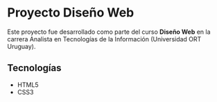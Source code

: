 # Proyecto Diseño Web

Este proyecto fue desarrollado como parte del curso **Diseño Web** en la carrera Analista en Tecnologías de la Información (Universidad ORT Uruguay).

## Tecnologías
- HTML5
- CSS3
